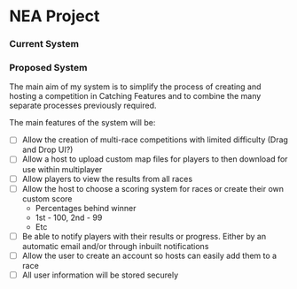 # NEA Project
 
### Current System


### Proposed System

The main aim of my system is to simplify the process of creating and hosting a competition in Catching Features and to combine the many separate processes previously required.

The main features of the system will be:
* [ ] Allow the creation of multi-race competitions with limited difficulty (Drag and Drop UI?)
* [ ] Allow a host to upload custom map files for players to then download for use within multiplayer
* [ ] Allow players to view the results from all races
* [ ] Allow the host to choose a scoring system for races or create their own custom score
  * Percentages behind winner
  * 1st - 100, 2nd - 99
  * Etc
* [ ] Be able to notify players with their results or progress. Either by an automatic email and/or through inbuilt notifications
* [ ] Allow the user to create an account so hosts can easily add them to a race
* [ ] All user information will be stored securely
